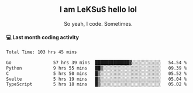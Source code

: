 <h2 align="center">I am LeKSuS hello lol</h2>
<p align="center">So yeah, I code. Sometimes.</p>

#### :computer: Last month coding activity
<!--START_SECTION:waka-->

```txt
Total Time: 103 hrs 45 mins

Go                57 hrs 39 mins  █████████████▓░░░░░░░░░░░   54.54 %
Python            9 hrs 55 mins   ██▒░░░░░░░░░░░░░░░░░░░░░░   09.39 %
C                 5 hrs 50 mins   █▒░░░░░░░░░░░░░░░░░░░░░░░   05.52 %
Svelte            5 hrs 19 mins   █▒░░░░░░░░░░░░░░░░░░░░░░░   05.04 %
TypeScript        5 hrs 18 mins   █▒░░░░░░░░░░░░░░░░░░░░░░░   05.02 %
```

<!--END_SECTION:waka-->
